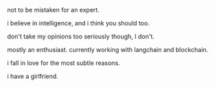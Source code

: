 not to be mistaken for an expert.

i believe in intelligence, and i think you should too.

don't take my opinions too seriously though, I don't.

mostly an enthusiast. currently working with langchain and blockchain.

i fall in love for the most subtle reasons.

i have a girlfriend.
<!---
iceTheN00b/iceTheN00b is a ✨ special ✨ repository because its `README.md` (this file) appears on your GitHub profile.
You can click the Preview link to take a look at your changes.
--->
